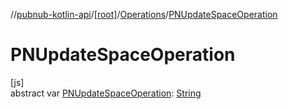 //[pubnub-kotlin-api](../../../index.md)/[[root]](../index.md)/[Operations](index.md)/[PNUpdateSpaceOperation](-p-n-update-space-operation.md)

# PNUpdateSpaceOperation

[js]\
abstract var [PNUpdateSpaceOperation](-p-n-update-space-operation.md): [String](https://kotlinlang.org/api/latest/jvm/stdlib/kotlin/-string/index.html)
